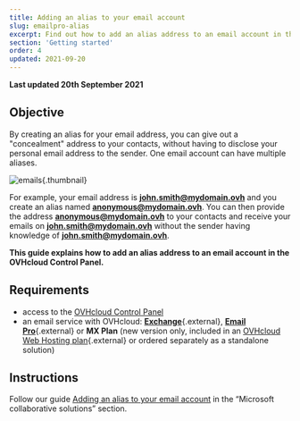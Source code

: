 ```yaml
---
title: Adding an alias to your email account
slug: emailpro-alias
excerpt: Find out how to add an alias address to an email account in the OVHcloud Control Panel
section: 'Getting started'
order: 4
updated: 2021-09-20
---
```


**Last updated 20th September 2021**

## Objective

By creating an alias for your email address, you can give out a "concealment" address to your contacts, without having to disclose your personal email address to the sender. One email account can have multiple aliases.

![emails](images/email-alias01.png){.thumbnail}

For example, your email address is **john.smith@mydomain.ovh** and you create an alias named **anonymous@mydomain.ovh**. You can then provide the address **anonymous@mydomain.ovh** to your contacts and receive your emails on **john.smith@mydomain.ovh** without the sender having knowledge of **john.smith@mydomain.ovh**.

**This guide explains how to add an alias address to an email account in the OVHcloud Control Panel.**

## Requirements

- access to the [OVHcloud Control Panel](https://www.ovh.com/auth/?action=gotomanager&from=https://www.ovh.co.uk/&ovhSubsidiary=GB)
- an email service with OVHcloud: [**Exchange**](https://www.ovhcloud.com/en-gb/emails/hosted-exchange/){.external}, [**Email Pro**](https://www.ovhcloud.com/en-gb/emails/email-pro/){.external} or **MX Plan** (new version only, included in an [OVHcloud Web Hosting plan](https://www.ovhcloud.com/en-gb/web-hosting/){.external} or ordered separately as a standalone solution)

## Instructions

Follow our guide [Adding an alias to your email account](https://docs.ovh.com/gb/en/microsoft-collaborative-solutions/email-alias/) in the “Microsoft collaborative solutions” section.